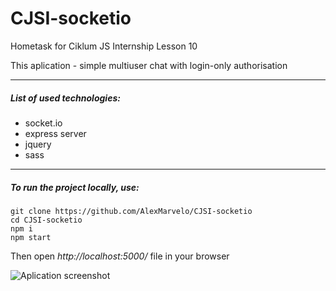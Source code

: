 # CJSI-socketio
Hometask for Ciklum JS Internship Lesson 10

This aplication - simple multiuser chat with login-only authorisation

---

##### List of used technologies:
- socket.io
- express server
- jquery
- sass

---

##### To run the project locally, use:
```
git clone https://github.com/AlexMarvelo/CJSI-socketio
cd CJSI-socketio
npm i
npm start
```
Then open *http://localhost:5000/* file in your browser

![Aplication screenshot](http://heyalex.xyz/static/img/screenshot-socketio-chat.png)
